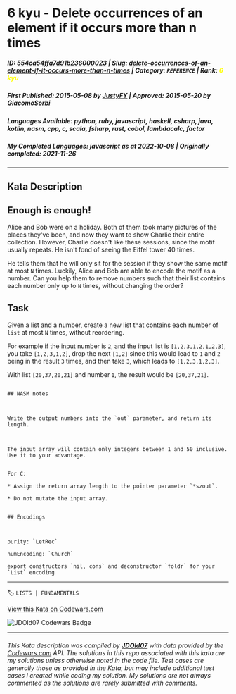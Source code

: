 # 6 kyu - Delete occurrences of an element if it occurs more than n times

##### **ID**: [554ca54ffa7d91b236000023](https://www.codewars.com/kata/554ca54ffa7d91b236000023) | **Slug**: [delete-occurrences-of-an-element-if-it-occurs-more-than-n-times](https://www.codewars.com/kata/554ca54ffa7d91b236000023) | **Category**: `REFERENCE` | **Rank**: <span style="color:yellow">6 kyu</span>

##### **First Published**: 2015-05-08 ***by*** [JustyFY](https://www.codewars.com/users/JustyFY) | **Approved**: 2015-05-20 ***by*** [GiacomoSorbi](https://www.codewars.com/users/GiacomoSorbi)

##### **Languages Available**: python, ruby, javascript, haskell, csharp, java, kotlin, nasm, cpp, c, scala, fsharp, rust, cobol, lambdacalc, factor

##### **My Completed Languages**: javascript ***as at*** 2022-10-08 | **Originally completed**: 2021-11-26

---

## Kata Description


## Enough is enough!



Alice and Bob were on a holiday. Both of them took many pictures of the places they've been, and now they want to show Charlie their entire collection. However, Charlie doesn't like these sessions, since the motif usually repeats. He isn't fond of seeing the Eiffel tower 40 times.  

He tells them that he will only sit for the session if they show the same motif at most `N` times. Luckily, Alice and Bob are able to encode the motif as a number. Can you help them to remove numbers such that their list contains each number only up to `N` times, without changing the order?



## Task



Given a list and a number, create a new list that contains each number of `list` at most `N` times, without reordering.  

For example if the input number is `2`, and the input list is `[1,2,3,1,2,1,2,3]`, you take `[1,2,3,1,2]`, drop the next `[1,2]` since this would lead to `1` and `2` being in the result `3` times, and then take `3`, which leads to `[1,2,3,1,2,3]`.  

With list `[20,37,20,21]` and number `1`, the result would be `[20,37,21]`.  



~~~if:nasm

## NASM notes



Write the output numbers into the `out` parameter, and return its length.



The input array will contain only integers between 1 and 50 inclusive. Use it to your advantage.

~~~



~~~if:c

For C:

* Assign the return array length to the pointer parameter `*szout`.

* Do not mutate the input array.

~~~



~~~if:lambdacalc

## Encodings



purity: `LetRec`  

numEncoding: `Church`  

export constructors `nil, cons` and deconstructor `foldr` for your `List` encoding  

~~~

---


🏷 `LISTS | FUNDAMENTALS`


[View this Kata on Codewars.com](https://www.codewars.com/kata/554ca54ffa7d91b236000023)

![](https://www.codewars.com/users/jdold07/badges/large "JDOld07 Codewars Badge")

---

###### *This Kata description was compiled by [**JDOld07**](https://tpstech.dev) with data provided by the [Codewars.com](https://www.codewars.com) API.  The solutions in this repo associated with this kata are my solutions unless otherwise noted in the code file.  Test cases are generally those as provided in the Kata, but may include additional test cases I created while coding my solution.  My solutions are not always commented as the solutions are rarely submitted with comments.*
